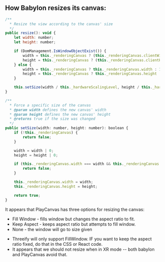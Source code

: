 ## How Babylon resizes its canvas:

```javascript
/**
  * Resize the view according to the canvas' size
  */
public resize(): void {
    let width: number;
    let height: number;

    if (DomManagement.IsWindowObjectExist()) {
        width = this._renderingCanvas ? (this._renderingCanvas.clientWidth || this._renderingCanvas.width) : window.innerWidth;
        height = this._renderingCanvas ? (this._renderingCanvas.clientHeight || this._renderingCanvas.height) : window.innerHeight;
    } else {
        width = this._renderingCanvas ? this._renderingCanvas.width : 100;
        height = this._renderingCanvas ? this._renderingCanvas.height : 100;
    }

    this.setSize(width / this._hardwareScalingLevel, height / this._hardwareScalingLevel);
}

/**
  * Force a specific size of the canvas
  * @param width defines the new canvas' width
  * @param height defines the new canvas' height
  * @returns true if the size was changed
  */
public setSize(width: number, height: number): boolean {
    if (!this._renderingCanvas) {
        return false;
    }

    width = width | 0;
    height = height | 0;

    if (this._renderingCanvas.width === width && this._renderingCanvas.height === height) {
        return false;
    }

    this._renderingCanvas.width = width;
    this._renderingCanvas.height = height;

    return true;
}
```

It appears that PlayCanvas has three options for resizing the canvas:

- Fill Window - fills window but changes the aspect ratio to fit.
- Keep Aspect - keeps aspect ratio but attempts to fill window.
- None - the window will go to size given

* Threeify will only support FillWindow. IF you want to keep the aspect ratio fixed, do that in the CSS or React code.
* It appears that we should not resize when in XR mode -- both babylon and PlayCanvas avoid that.
